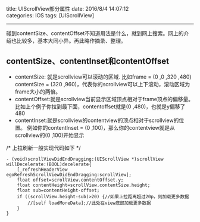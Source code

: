 title: UIScrollView部分属性
date: 2016/8/4 14:07:12  
categories: IOS
tags: [UIScrollView]

---

碰到contentSize、contentOffset不知道用法是什么，就到网上搜索。网上的介绍也比较多，基本大同小异。再此略作摘录、整理。

<!--more-->

## **contentSize**、**contentInset**和**contentOffset**
- contentSize: 就是scrollview可以滚动的区域.
比如frame = (0 ,0 ,320 ,480) contentSize = (320 ,960)，代表你的scrollview可以上下滚动，滚动区域为frame大小的两倍。
- contentOffset:就是scrollview当前显示区域顶点相对于frame顶点的偏移量。
比如上个例子你拉到最下面，contentoffset就是(0 ,480)，也就是y偏移了480 
- contentInset:就是scrollview的contentview的顶点相对于scrollview的位置。
例如你的contentInset = (0 ,100)，那么你的contentview就是从scrollview的(0 ,100)开始显示 

/* 上拉刷新一般实现代码如下 */
```objc
- (void)scrollViewDidEndDragging:(UIScrollView *)scrollView willDecelerate:(BOOL)decelerate{     
    [_refreshHeaderView egoRefreshScrollViewDidEndDragging:scrollView];  
    float offset=scrollView.contentOffset.y;  
    float contentHeight=scrollView.contentSize.height;  
    float sub=contentHeight-offset;  
    if ((scrollView.height-sub)>20) {//如果上拉距离超过20p，则加载更多数据  
        //[self loadMoreData];//此处在view底部加载更多数据  
    }  
}
```